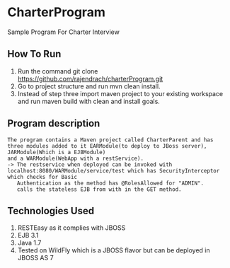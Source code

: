 # CharterProgram
Sample Program For Charter Interview

## How To Run
  1. Run the command git clone https://github.com/rajendrach/charterProgram.git
  2. Go to project structure and run mvn clean install.
  3. Instead of step three import maven project to your existing workspace and run maven build with clean and install goals.

## Program description
    The program contains a Maven project called CharterParent and has three modules added to it EARModule(to deploy to JBoss server), JARModule(Which is a EJBModule)
    and a WARModule(WebApp with a restService).
    -> The restservice when deployed can be invoked with localhost:8080/WARModule/service/test which has SecurityInterceptor which checks for Basic
       Authentication as the method has @RolesAllowed for "ADMIN".
       calls the stateless EJB from with in the GET method.
## Technologies Used
  1. RESTEasy as it complies with JBOSS
  2. EJB 3.1
  3. Java 1.7
  4. Tested on WildFly which is a JBOSS flavor but can be deployed in JBOSS AS 7
